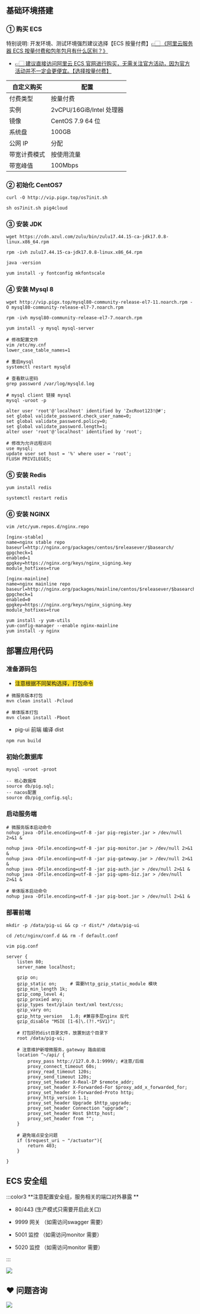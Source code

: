 



## 基础环境搭建
### ① 购买 ECS


 特别说明: 开发环境、测试环境强烈建议选择【ECS 按量付费】[👉🏻 《阿里云服务器 ECS 按量付费和包年包月有什么区别？》](https://developer.aliyun.com/article/1178762?source=5176.11533457&userCode=ueyxv2qf)



+ [👉🏻 建议直接访问阿里云 ECS 官网进行购买，无需关注官方活动，因为官方活动并不一定会更便宜。【选择按量付费】](https://www.aliyun.com/product/ecs?source=5176.11533457&userCode=ueyxv2qf)

| 自定义购买 | 配置 |
| --- | --- |
| 付费类型 | 按量付费 |
| 实例 | 2vCPU/16GiB/Intel 处理器 |
| 镜像 | CentOS 7.9 64 位 |
| 系统盘 | 100GB |
| 公网 IP | 分配 |
| 带宽计费模式 | 按使用流量 |
| 带宽峰值 | 100Mbps |


### ② 初始化 CentOS7


```shell
curl -O http://vip.pigx.top/os7init.sh 

sh os7init.sh pig4cloud
```



### ③ 安装 JDK


```shell
wget https://cdn.azul.com/zulu/bin/zulu17.44.15-ca-jdk17.0.8-linux.x86_64.rpm

rpm -ivh zulu17.44.15-ca-jdk17.0.8-linux.x86_64.rpm

java -version

yum install -y fontconfig mkfontscale
```



### ④ 安装 Mysql 8


```shell
wget http://vip.pigx.top/mysql80-community-release-el7-11.noarch.rpm -O mysql80-community-release-el7-7.noarch.rpm

rpm -ivh mysql80-community-release-el7-7.noarch.rpm

yum install -y mysql mysql-server

# 修改配置文件
vim /etc/my.cnf
lower_case_table_names=1

# 重启mysql
systemctl restart mysqld

# 查看默认密码
grep password /var/log/mysqld.log

# mysql client 链接 mysql
mysql -uroot -p

alter user 'root'@'localhost' identified by 'ZxcRoot123!@#';
set global validate_password.check_user_name=0;
set global validate_password.policy=0;
set global validate_password.length=1;
alter user 'root'@'localhost' identified by 'root';

# 修改为允许远程访问
use mysql;
update user set host = '%' where user = 'root';
FLUSH PRIVILEGES;
```



### ⑤ 安装 Redis
```shell
yum install redis

systemctl restart redis
```



### ⑥ 安装 NGINX


```shell
vim /etc/yum.repos.d/nginx.repo

[nginx-stable]
name=nginx stable repo
baseurl=http://nginx.org/packages/centos/$releasever/$basearch/
gpgcheck=1
enabled=1
gpgkey=https://nginx.org/keys/nginx_signing.key
module_hotfixes=true

[nginx-mainline]
name=nginx mainline repo
baseurl=http://nginx.org/packages/mainline/centos/$releasever/$basearch/
gpgcheck=1
enabled=0
gpgkey=https://nginx.org/keys/nginx_signing.key
module_hotfixes=true
```



```shell
yum install -y yum-utils
yum-config-manager --enable nginx-mainline
yum install -y nginx
```

## 部署应用代码


### 准备源码包


+ <font style="background-color:#FBDE28;">注意根据不同架构选择，打包命令</font>



```shell
# 微服务版本打包
mvn clean install -Pcloud

# 单体版本打包
mvn clean install -Pboot
```



+ pig-ui 前端 编译 dist



```shell
npm run build
```



### 初始化数据库


```shell
mysql -uroot -proot

-- 核心数据库
source db/pig.sql;
-- nacos配置
source db/pig_config.sql;
```



### 启动服务端


```shell
# 微服务版本启动命令
nohup java -Dfile.encoding=utf-8 -jar pig-register.jar > /dev/null 2>&1 &

nohup java -Dfile.encoding=utf-8 -jar pig-monitor.jar > /dev/null 2>&1 &
nohup java -Dfile.encoding=utf-8 -jar pig-gateway.jar > /dev/null 2>&1 &
nohup java -Dfile.encoding=utf-8 -jar pig-auth.jar > /dev/null 2>&1 &
nohup java -Dfile.encoding=utf-8 -jar pig-upms-biz.jar > /dev/null 2>&1 &

# 单体版本启动命令
nohup java -Dfile.encoding=utf-8 -jar pig-boot.jar > /dev/null 2>&1 &
```



### 部署前端


```shell
mkdir -p /data/pig-ui && cp -r dist/* /data/pig-ui

cd /etc/nginx/conf.d && rm -f default.conf

vim pig.conf

server {
    listen 80;
    server_name localhost;

    gzip on;
    gzip_static on;     # 需要http_gzip_static_module 模块
    gzip_min_length 1k;
    gzip_comp_level 4;
    gzip_proxied any;
    gzip_types text/plain text/xml text/css;
    gzip_vary on;
    gzip_http_version   1.0; #兼容多层nginx 反代
    gzip_disable "MSIE [1-6]\.(?!.*SV1)";

    # 打包好的dist目录文件，放置到这个目录下
    root /data/pig-ui;
    
    # 注意维护新增微服务，gateway 路由前缀
    location ^~/api/ {
        proxy_pass http://127.0.0.1:9999/; #注意/后缀
        proxy_connect_timeout 60s;
        proxy_read_timeout 120s;
        proxy_send_timeout 120s;
        proxy_set_header X-Real-IP $remote_addr;
        proxy_set_header X-Forwarded-For $proxy_add_x_forwarded_for;
        proxy_set_header X-Forwarded-Proto http;
        proxy_http_version 1.1;
        proxy_set_header Upgrade $http_upgrade;
        proxy_set_header Connection "upgrade";
        proxy_set_header Host $http_host;
        proxy_set_header from "";
    }
    
    # 避免端点安全问题
    if ($request_uri ~ "/actuator"){
        return 403;
    }
    
}
```



## ECS 安全组


:::color3
**注意配置安全组，服务相关的端口对外暴露  **

+ 80/443    (生产模式只需要开启此关口)



+ 9999 网关 （如需访问swagger 需要）
+ 5001 监控 （如需访问monitor 需要）
+ 5020 监控 （如需访问monitor 需要）

:::



![](https://cdn.nlark.com/yuque/0/2020/png/283679/1600526129960-ccee8fcd-1db8-4597-a9ab-411b0ea84f67.png)





## ❤  问题咨询
![](https://cdn.nlark.com/yuque/0/2022/gif/283679/1662563973685-c22e9831-db66-42b5-973f-886d25d1e0e7.gif)

